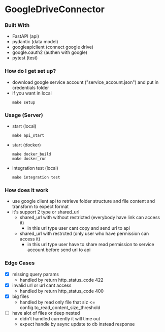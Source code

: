 # GoogleDriveConnector

### Built With

- FastAPI (api)
- pydantic (data model)
- googleapiclient (connect google drive)
- google.oauth2 (authen with google)
- pytest (test)

### How do I get set up?

- download google service account ("service_account.json") and put in credentials folder
- if you want in local 
  ```
  make setup
  ```

### Usage (Server)

- start (local)
  ```
  make api_start
  ```
- start (docker)
  ```
  make docker_build
  make docker_run
  ```
- integration test (local)
  ```
  make integration test
  ```

### How does it work

- use google client api to retrieve folder structure and file content and transform to expect format
- it's support 2 type or shared_url
  - shared_url with without restricted (everybody have link can access it)
    - in this url type user cant copy and send url to api
  - shared_url with restrcted (only user who have permission can access it)
    - in this url type user have to share read permission to service account before send url to api 
### Edge Cases
- [x] missing query params
  - handled by return http_status_code 422
- [x] invalid url or url cant access
  - handled by return http_status_code 400
- [x] big files 
  - handled by read only file that siz <= config.to_read_content_size_threshold 
- [ ] have alot of files or deep nested
  - didn't handled currently it will time out
  - expect handle by async update to db instead response
